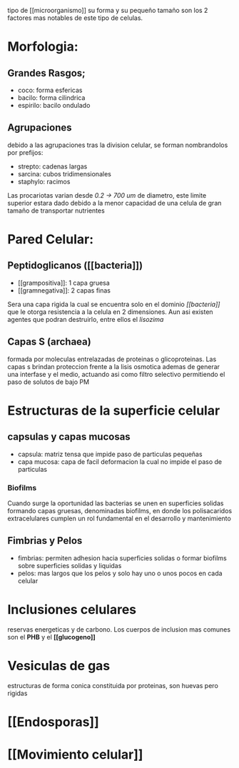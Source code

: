 tipo de [[microorganismo]] su forma y su pequeño tamaño son los 2 factores mas notables de este tipo de celulas.

# Morfologia:

## Grandes Rasgos;

- coco: forma esfericas
- bacilo: forma cilindrica
- espirilo: bacilo ondulado

## Agrupaciones

debido a las agrupaciones tras la division celular, se forman nombrandolos por prefijos:

- strepto: cadenas largas
- sarcina: cubos tridimensionales
- staphylo: racimos

Las procariotas varian desde _0.2 -> 700 um_ de diametro, este limite superior estara dado debido a la menor capacidad de una celula de gran tamaño de transportar nutrientes

# Pared Celular:

## Peptidoglicanos ([[bacteria]])

- [[grampositiva]]: 1 capa gruesa
- [[gramnegativa]]: 2 capas finas

Sera una capa rigida la cual se encuentra solo en el dominio _[[bacteria]]_ que le otorga resistencia a la celula en 2 dimensiones. Aun asi existen agentes que podran destruirlo, entre ellos el _lisozima_

## Capas S (archaea)

formada por moleculas entrelazadas de proteinas o glicoproteinas.
Las capas s brindan proteccion frente a la lisis osmotica ademas de generar una interfase y el medio, actuando asi como filtro selectivo permitiendo el paso de solutos de bajo PM

# Estructuras de la superficie celular

## capsulas y capas mucosas

- capsula: matriz tensa que impide paso de particulas pequeñas
- capa mucosa: capa de facil deformacion la cual no impide el paso de particulas

### Biofilms

Cuando surge la oportunidad las bacterias se unen en superficies solidas formando capas gruesas, denominadas biofilms, en donde los polisacaridos extracelulares cumplen un rol fundamental en el desarrollo y mantenimiento

## Fimbrias y Pelos

- fimbrias: permiten adhesion hacia superficies solidas o formar biofilms sobre superficies solidas y liquidas
- pelos: mas largos que los pelos y solo hay uno o unos pocos en cada celular

# Inclusiones celulares
reservas energeticas y de carbono.
Los cuerpos de inclusion mas comunes son el **PHB** y el **[[glucogeno]]** 

# Vesiculas de gas
estructuras de forma conica constituida por proteinas, son huevas pero rigidas

# [[Endosporas]]

# [[Movimiento celular]]
